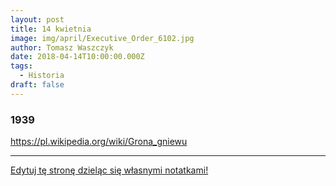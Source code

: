 ```yaml
---
layout: post
title: 14 kwietnia
image: img/april/Executive_Order_6102.jpg
author: Tomasz Waszczyk
date: 2018-04-14T10:00:00.000Z
tags:
  - Historia
draft: false
---
```


### 1939

https://pl.wikipedia.org/wiki/Grona_gniewu

---

<a href="https://github.com/TomaszWaszczyk/historia.waszczyk.com/edit/master/src/content/april-14.md" target="_blank">Edytuj tę stronę dzieląc się własnymi notatkami!</a>
